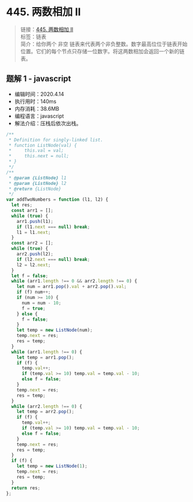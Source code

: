 # 445. 两数相加 II

> 链接：[445. 两数相加 II](https://leetcode-cn.com/problems/add-two-numbers-ii/)  
> 标签：链表  
> 简介：给你两个 非空 链表来代表两个非负整数。数字最高位位于链表开始位置。它们的每个节点只存储一位数字。将这两数相加会返回一个新的链表。

## 题解 1 - javascript

- 编辑时间：2020.4.14
- 执行用时：140ms
- 内存消耗：38.6MB
- 编程语言：javascript
- 解法介绍：压栈后依次出栈。

```javascript
/**
 * Definition for singly-linked list.
 * function ListNode(val) {
 *     this.val = val;
 *     this.next = null;
 * }
 */
/**
 * @param {ListNode} l1
 * @param {ListNode} l2
 * @return {ListNode}
 */
var addTwoNumbers = function (l1, l2) {
  let res;
  const arr1 = [];
  while (true) {
    arr1.push(l1);
    if (l1.next === null) break;
    l1 = l1.next;
  }
  const arr2 = [];
  while (true) {
    arr2.push(l2);
    if (l2.next === null) break;
    l2 = l2.next;
  }
  let f = false;
  while (arr1.length !== 0 && arr2.length !== 0) {
    let num = arr1.pop().val + arr2.pop().val;
    if (f) num++;
    if (num >= 10) {
      num = num - 10;
      f = true;
    } else {
      f = false;
    }
    let temp = new ListNode(num);
    temp.next = res;
    res = temp;
  }
  while (arr1.length !== 0) {
    let temp = arr1.pop();
    if (f) {
      temp.val++;
      if (temp.val >= 10) temp.val = temp.val - 10;
      else f = false;
    }
    temp.next = res;
    res = temp;
  }
  while (arr2.length !== 0) {
    let temp = arr2.pop();
    if (f) {
      temp.val++;
      if (temp.val >= 10) temp.val = temp.val - 10;
      else f = false;
    }
    temp.next = res;
    res = temp;
  }
  if (f) {
    let temp = new ListNode(1);
    temp.next = res;
    res = temp;
  }
  return res;
};
```

